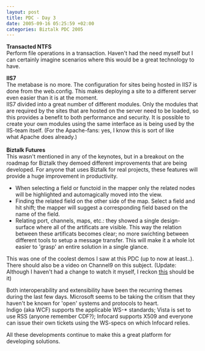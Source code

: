 ```yaml
---
layout: post
title: PDC - Day 3
date: 2005-09-16 05:25:59 +02:00
categories: Biztalk PDC 2005
---
```

<P><STRONG>Transacted NTFS</STRONG><BR>Perform file operations in a transaction. Haven't had the need myself but I can certainly imagine scenarios where this would be a great technology to have.</P>
<P><STRONG>IIS7</STRONG><BR>The metabase is no more. The configuration for sites being hosted in IIS7 is done from the web.config. This makes deploying a site to a different server even easier than it is at the moment.<BR>IIS7 divided into a great number of different modules. Only the modules that are required by the sites that are hosted on the server need to be loaded, so this provides a benefit to both performance and security. It is possible to create your own modules using the same interface as is being used by the IIS-team itself. (For the Apache-fans: yes, I know this is sort of like what Apache does already.)<BR><BR><STRONG>Biztalk Futures</STRONG><BR>This wasn't mentioned in any of the keynotes, but in a breakout on the roadmap for Biztalk they demoed different improvements that are being developed. For anyone that uses Biztalk for real projects, these features will provide a huge improvement in productivity.</P>
<UL>
<LI>When selecting a field or functoid in the mapper only the related nodes will be highlighted and automagically moved into the view. 
<LI>Finding the related field on the other side of the map. Select a field and hit shift; the mapper will suggest a corresponding field based on the name of the field. 
<LI>Relating port, channels, maps, etc.: they showed a single design-surface where all of the artificats are visible. This way the relation between these artificats becomes clear; no more swichting between different tools to setup a message transfer. This will make it a whole lot easier to 'grasp' an entire solution in a single glance.</LI></UL>
<P>This was one of the coolest demos I saw at this PDC (up to now at least..). There should also be a video on Channel9 on this subject. (Update: Although I haven't had a change to watch it myself, I reckon <A href="http://channel9.msdn.com/Showpost.aspx?postid=115378">this</A> should be it)</P>
<P>Both interoperability and extensibility have been the recurring themes during the last few days. Microsoft seems to be taking the critism that they haven't be known for 'open' systems and protocols to heart.<BR>Indigo (aka WCF) supports the applicable WS-* standards; Vista is set to use RSS (anyone remember CDF?); Infocard supports X509 and everyone can issue their own tickets using the WS-specs on which Infocard relies.</P>
<P>All these developments continue to make this a great platform for developing solutions.<BR></P>
